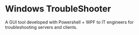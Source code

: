 # Windows TroubleShooter  
A GUI tool developed with Powershell + WPF to IT engineers for troubleshooting servers and clients.
